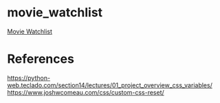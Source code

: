 # movie_watchlist
[Movie Watchlist](https://movie-watchlist-rfye.onrender.com/)


# References
https://python-web.teclado.com/section14/lectures/01_project_overview_css_variables/
https://www.joshwcomeau.com/css/custom-css-reset/